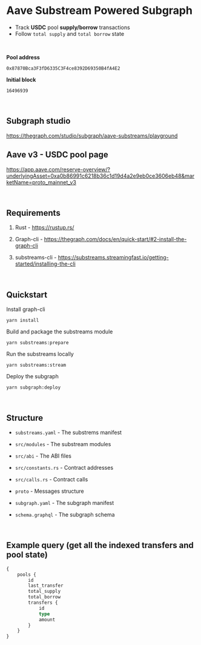 # Aave Substream Powered Subgraph

- Track **USDC** pool **supply/borrow** transactions 
- Follow `total supply` and `total borrow` state

<br/>

**Pool address**
```
0x87870Bca3F3fD6335C3F4ce8392D69350B4fA4E2
```
**Initial block**
```
16496939
```

<br/>

## Subgraph studio
https://thegraph.com/studio/subgraph/aave-substreams/playground



## Aave v3 - USDC pool page
https://app.aave.com/reserve-overview/?underlyingAsset=0xa0b86991c6218b36c1d19d4a2e9eb0ce3606eb48&marketName=proto_mainnet_v3


<br/>

## Requirements

1. Rust - https://rustup.rs/

2. Graph-cli - https://thegraph.com/docs/en/quick-start/#2-install-the-graph-cli

3. substreams-cli - https://substreams.streamingfast.io/getting-started/installing-the-cli

<br/>

## Quickstart

Install graph-cli

```
yarn install
```

Build and package the substreams module

```
yarn substreams:prepare
```

Run the substreams locally

```
yarn substreams:stream
```

Deploy the subgraph

```
yarn subgraph:deploy
```

<br/>

## Structure

- `substreams.yaml` - The substrems manifest
- `src/modules` - The substream modules
- `src/abi` - The ABI files
- `src/constants.rs` - Contract addresses
- `src/calls.rs` - Contract calls
- `proto` - Messages structure


- `subgraph.yaml` - The subgraph manifest
- `schema.graphql` - The subgraph schema

<br/>

## Example query (get all the indexed transfers and pool state)

```graphql
{
    pools {
        id
        last_transfer
        total_supply
        total_borrow
        transfers {
            id
            type
            amount
        }
    }
}
```